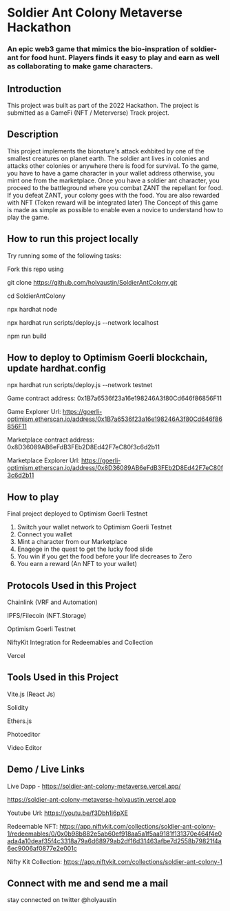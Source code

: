 # Soldier Ant Colony Metaverse Hackathon

### An epic web3 game that mimics the bio-inspration of soldier-ant for food hunt. Players finds it easy to play and earn as well as collaborating to make game characters.

## Introduction
This project was built as part of the 2022 Hackathon. The project is submitted as a GameFi (NFT / Meterverse) Track project. 

## Description

This project implements the bionature's attack exhbited by one of the smallest creatures on planet earth. The soldier ant lives in colonies and attacks other colonies or anywhere there is food for survival. To the game, you have to have a game character in your wallet address otherwise, you mint one from the marketplace. Once you have a soldier ant character, you proceed to the battleground where you combat ZANT the repellant for food. If you defeat ZANT, your colony goes with the food. You are also rewarded with NFT (Token reward will be integrated later) The Concept of this game is made as simple as possible to enable even a novice to understand how to play the game.

## How to run this project locally
Try running some of the following tasks:

Fork this repo using

git clone https://github.com/holyaustin/SoldierAntColony.git

cd SoldierAntColony

npx hardhat node

npx hardhat run scripts/deploy.js --network localhost

npm run build

## How to deploy to Optimism Goerli blockchain, update hardhat.config
npx hardhat run scripts/deploy.js --network testnet

Game contract address: 0x1B7a6536f23a16e198246A3f80Cd646f86856F11

Game Explorer Url: https://goerli-optimism.etherscan.io/address/0x1B7a6536f23a16e198246A3f80Cd646f86856F11

Marketplace contract address: 0x8D36089AB6eFdB3FEb2D8Ed42F7eC80f3c6d2b11

Marketplace Explorer Url: https://goerli-optimism.etherscan.io/address/0x8D36089AB6eFdB3FEb2D8Ed42F7eC80f3c6d2b11


## How to play
Final project deployed to Optimism Goerli Testnet
1. Switch your wallet network to Optimism Goerli Testnet
2. Connect you wallet
3. Mint a character from our Marketplace
4. Enagege in the quest to get the lucky food slide
5. You win if you get the food before your life decreases to Zero
6. You earn a reward (An NFT to your wallet) <Token reward coming soon>
   

## Protocols Used in this Project
Chainlink (VRF and Automation)

IPFS/Filecoin (NFT.Storage)

Optimism Goerli Testnet 

NiftyKit Integration for Redeemables and Collection

Vercel


## Tools Used in this Project
Vite.js (React Js)

Solidity

Ethers.js

Photoeditor

Video Editor


## Demo / Live Links
Live Dapp - https://soldier-ant-colony-metaverse.vercel.app/

https://soldier-ant-colony-metaverse-holyaustin.vercel.app

Youtube Url: https://youtu.be/f3Dbh1i6pXE

Redeemable NFT: https://app.niftykit.com/collections/soldier-ant-colony-1/redeemables/0/0x0b98b882e5ab60ef918aa5a1f5aa9181f131370e464f4e0ada4a10deaf35f4c3318a79a6d68979ab2df16d31463afbe7d2558b79821f4a6ec9006af0877e2e001c

Nifty Kit Collection: https://app.niftykit.com/collections/soldier-ant-colony-1


## Connect with me and send me a mail

stay connected on twitter @holyaustin
